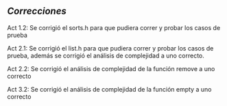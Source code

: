 *Correcciones*
--------------------------

Act 1.2: Se corrigió el sorts.h para que pudiera correr y probar los casos de prueba

Act 2.1: Se corrigió el list.h para que pudiera correr y probar los casos de prueba, además se corrigió el análisis de complejidad a uno correcto.

Act 2.2: Se corrigió el análisis de complejidad de la función remove a uno correcto

Act 3.2: Se corrigió el análisis de complejidad de la función empty a uno correcto
